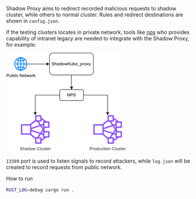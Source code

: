 Shadow Proxy aims to redirect recorded malicious requests to shadow cluster, while others to normal cluster. Rules and redirect destinations are shown in `config.json`.

If the testing clusters locates in private network, tools like [nps](https://github.com/ehang-io/nps) who provides capability of intranet legacy are needed to integrate with the Shadow Proxy, for example:

![Workflow](.images/traffic_proxy.png) 

`13389` port is used to listen signals to record attackers, while `log.json` will be created to record requests from public network.

How to run

```sh
RUST_LOG=debug cargo run .
```
